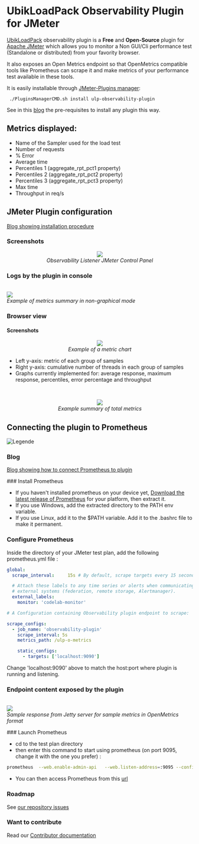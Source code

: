 # UbikLoadPack Observability Plugin for JMeter

[UbikLoadPack](https://UbikLoadPack.com) observability plugin is a **Free** and **Open-Source** plugin for [Apache JMeter](https://jmeter.apache.org) which allows you to monitor a Non GUI/Cli performance test (Standalone or distributed) from your favority browser.

It also exposes an Open Metrics endpoint so that OpenMetrics compatible tools like Prometheus can scrape it and make metrics of your performance test available in these tools.

It is easily installable through [JMeter-Plugins manager](<https://jmeter-plugins.org/?search=observability>):

```
 ./PluginsManagerCMD.sh install ulp-observability-plugin
```

See in this [blog](https://www.ubik-ingenierie.com/blog/update-jmeter-plugins-in-ci-cd-pipeline/) the pre-requisites to install any plugin this way.

## Metrics displayed:

- Name of the Sampler used for the load test
- Number of requests
- % Error
- Average time
- Percentiles 1 (aggregate_rpt_pct1 property)
- Percentiles 2 (aggregate_rpt_pct2 property)
- Percentiles 3 (aggregate_rpt_pct3 property)
- Max time
- Throughput in req/s

## JMeter Plugin configuration

[Blog showing installation procedure](https://www.ubik-ingenierie.com/blog/ubik-load-pack-observability-plugin/)

### Screenshots

<p align="center">
<img src=screenshot/ulp_observability1.png><br/>
<em>Observability Listener JMeter Control Panel</em> 
<br/>

### Logs by the plugin in console

<br/>
<img src=screenshot/ulp_observability2.png><br/>
<em>Example of metrics summary in non-graphical mode</em>
<br/>

### Browser view

#### Screenshots

<p align="center">
<img src=screenshot/ulp_observability3.png><br/>
<em>Example of a metric chart</em> <br />
</p>

- Left y-axis: metric of each group of samples
- Right y-axis: cumulative number of threads in each group of samples
- Graphs currently implemented for: average response, maximum response, percentiles, error percentage and throughput

<br />
<p align="center">
<img src=screenshot/ulp_observability4.png><br/>
<em>Example summary of total metrics</em> <br />
</p>


## Connecting the plugin to Prometheus

![Legende](screenshot/Prometheus.png)

### Blog

[Blog showing how to connect Prometheus to plugin](https://www.ubik-ingenierie.com/blog/ubik-load-pack-observability-plugin-connect-the-plugin-to-prometheus/)

### Install Prometheus

- If you haven't installed prometheus on your device yet, 
[Download the latest release of Prometheus](https://prometheus.io/download/) for your platform, then extract it.
- If you use Windows, add the extracted directory to the PATH env variable.
- If you use Linux, add it to the $PATH variable. Add it to the .bashrc file to make it permanent.

### Configure Prometheus

Inside the directory of your JMeter test plan, add the following prometheus.yml file :

```yml
global:
  scrape_interval:     15s # By default, scrape targets every 15 seconds.

  # Attach these labels to any time series or alerts when communicating with
  # external systems (federation, remote storage, Alertmanager).
  external_labels:
    monitor: 'codelab-monitor'

# A Configuration containing Observability plugin endpoint to scrape:

scrape_configs:
  - job_name: 'observability-plugin'
    scrape_interval: 5s
    metrics_path: /ulp-o-metrics

    static_configs:
      - targets: ['localhost:9090']
```

Change 'localhost:9090' above to match the host:port where plugin is running and listening.

### Endpoint content exposed by the plugin

<br/>
<img src=screenshot/ulp_observability5.png><br/>
<em>Sample response from Jetty server for sample metrics in OpenMetrics format</em>
</p>


### Launch Prometheus

- cd to the test plan directory
- then enter this command to start using prometheus (on port 9095, change it with the one you prefer) :

```bash
prometheus  --web.enable-admin-api   --web.listen-address=:9095 --config.file=prometheus.yml
```

- You can then access Prometheus from this [url](http://localhost:9095/graph>)

### Roadmap

See [our repository issues](https://github.com/ubikingenierie/ulp-observability-plugin/issues?q=is%3Aopen+is%3Aissue+milestone%3A1.0.0)

### Want to contribute

Read our [Contributor documentation](contributor-jumpstart.md)